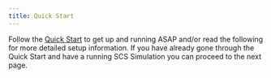 ```yaml
---
title: Quick Start
---
```


Follow the [Quick Start](https://ihmcroboticsdocs.github.io/docs/quickstarthome.html) to get up and running ASAP and/or read the following for more detailed setup information.  If you have already gone through the Quick Start and have a running SCS Simulation you can proceed to the next page.
